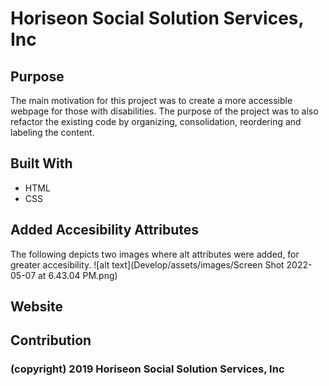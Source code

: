 # Horiseon Social Solution Services, Inc

## Purpose

The main motivation for this project was to create a more accessible webpage for those with disabilities. The purpose of the project was to also refactor the existing code by organizing, consolidation, reordering and labeling the content.

## Built With
* HTML
* CSS

## Added Accesibility Attributes

The following depicts two images where alt attributes were added, for greater accesibility. 
    ![alt text](Develop/assets/images/Screen Shot 2022-05-07 at 6.43.04 PM.png)


## Website

## Contribution

### (copyright) 2019 Horiseon Social Solution Services, Inc






